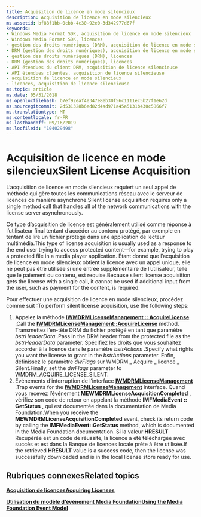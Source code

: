 ```yaml
---
title: Acquisition de licence en mode silencieux
description: Acquisition de licence en mode silencieux
ms.assetid: bf88f1bb-0cbb-4c30-92e0-3d342977d67f
keywords:
- Windows Media Format SDK, acquisition de licence en mode silencieux
- Windows Media Format SDK, licences
- gestion des droits numériques (DRM), acquisition de licence en mode silencieux
- DRM (gestion des droits numériques), acquisition de licence en mode silencieux
- gestion des droits numériques (DRM), licences
- DRM (gestion des droits numériques), licences
- API étendues du client DRM, acquisition de licence silencieuse
- API étendues clientes, acquisition de licence silencieuse
- acquisition de licence en mode silencieux
- licences, acquisition de licence silencieuse
ms.topic: article
ms.date: 05/31/2018
ms.openlocfilehash: b7ef92eaf4e347e8eb30f56c1111ec5b27f1e62d
ms.sourcegitcommit: 2d531328b6ed82d4ad971a45a5131b430c5866f7
ms.translationtype: MT
ms.contentlocale: fr-FR
ms.lasthandoff: 09/16/2019
ms.locfileid: "104029498"
---
```

# <a name="silent-license-acquisition"></a><span data-ttu-id="7b1c3-113">Acquisition de licence en mode silencieux</span><span class="sxs-lookup"><span data-stu-id="7b1c3-113">Silent License Acquisition</span></span>

<span data-ttu-id="7b1c3-114">L’acquisition de licence en mode silencieux requiert un seul appel de méthode qui gère toutes les communications réseau avec le serveur de licences de manière asynchrone.</span><span class="sxs-lookup"><span data-stu-id="7b1c3-114">Silent license acquisition requires only a single method call that handles all of the network communications with the license server asynchronously.</span></span>

<span data-ttu-id="7b1c3-115">Ce type d’acquisition de licence est généralement utilisé comme réponse à l’utilisateur final tentant d’accéder au contenu protégé, par exemple en tentant de lire un fichier protégé dans une application de lecteur multimédia.</span><span class="sxs-lookup"><span data-stu-id="7b1c3-115">This type of license acquisition is usually used as a response to the end user trying to access protected content—for example, trying to play a protected file in a media player application.</span></span> <span data-ttu-id="7b1c3-116">Étant donné que l’acquisition de licence en mode silencieux obtient la licence avec un appel unique, elle ne peut pas être utilisée si une entrée supplémentaire de l’utilisateur, telle que le paiement du contenu, est requise.</span><span class="sxs-lookup"><span data-stu-id="7b1c3-116">Because silent license acquisition gets the license with a single call, it cannot be used if additional input from the user, such as payment for the content, is required.</span></span>

<span data-ttu-id="7b1c3-117">Pour effectuer une acquisition de licence en mode silencieux, procédez comme suit :</span><span class="sxs-lookup"><span data-stu-id="7b1c3-117">To perform silent license acquisition, use the following steps:</span></span>

1.  <span data-ttu-id="7b1c3-118">Appelez la méthode [**IWMDRMLicenseManagement :: AcquireLicense**](iwmdrmlicensemanagement-acquirelicense.md) .</span><span class="sxs-lookup"><span data-stu-id="7b1c3-118">Call the [**IWMDRMLicenseManagement::AcquireLicense**](iwmdrmlicensemanagement-acquirelicense.md) method.</span></span> <span data-ttu-id="7b1c3-119">Transmettez l’en-tête DRM du fichier protégé en tant que paramètre *bstrHeaderData* .</span><span class="sxs-lookup"><span data-stu-id="7b1c3-119">Pass in the DRM header from the protected file as the *bstrHeaderData* parameter.</span></span> <span data-ttu-id="7b1c3-120">Spécifiez les droits que vous souhaitez accorder à la licence dans le paramètre *bstrActions* .</span><span class="sxs-lookup"><span data-stu-id="7b1c3-120">Specify what rights you want the license to grant in the *bstrActions* parameter.</span></span> <span data-ttu-id="7b1c3-121">Enfin, définissez le paramètre *dwFlags* sur WMDRM \_ Acquire \_ licence \_ Silent.</span><span class="sxs-lookup"><span data-stu-id="7b1c3-121">Finally, set the *dwFlags* parameter to WMDRM\_ACQUIRE\_LICENSE\_SILENT.</span></span>
2.  <span data-ttu-id="7b1c3-122">Événements d’interruption de l’interface [**IWMDRMLicenseManagement**](iwmdrmlicensemanagement.md) .</span><span class="sxs-lookup"><span data-stu-id="7b1c3-122">Trap events for the [**IWMDRMLicenseManagement**](iwmdrmlicensemanagement.md) interface.</span></span> <span data-ttu-id="7b1c3-123">Quand vous recevez l’événement **MEWMDRMLicenseAcquisitionCompleted** , vérifiez son code de retour en appelant la méthode **IMFMediaEvent :: GetStatus** , qui est documentée dans la documentation de Media Foundation.</span><span class="sxs-lookup"><span data-stu-id="7b1c3-123">When you receive the **MEWMDRMLicenseAcquisitionCompleted** event, check its return code by calling the **IMFMediaEvent::GetStatus** method, which is documented in the Media Foundation documentation.</span></span> <span data-ttu-id="7b1c3-124">Si la valeur **HRESULT** Récupérée est un code de réussite, la licence a été téléchargée avec succès et est dans la Banque de licences locale prête à être utilisée.</span><span class="sxs-lookup"><span data-stu-id="7b1c3-124">If the retrieved **HRESULT** value is a success code, then the license was successfully downloaded and is in the local license store ready for use.</span></span>

## <a name="related-topics"></a><span data-ttu-id="7b1c3-125">Rubriques connexes</span><span class="sxs-lookup"><span data-stu-id="7b1c3-125">Related topics</span></span>

<dl> <dt>

[<span data-ttu-id="7b1c3-126">**Acquisition de licences**</span><span class="sxs-lookup"><span data-stu-id="7b1c3-126">**Acquiring Licenses**</span></span>](acquiring-licenses.md)
</dt> <dt>

[<span data-ttu-id="7b1c3-127">**Utilisation du modèle d’événement Media Foundation**</span><span class="sxs-lookup"><span data-stu-id="7b1c3-127">**Using the Media Foundation Event Model**</span></span>](using-the-media-foundation-model.md)
</dt> </dl>

 

 




